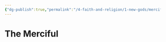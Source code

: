 ```yaml
---
{"dg-publish":true,"permalink":"/4-faith-and-religion/1-new-gods/merciful/"}
---
```


# The Merciful